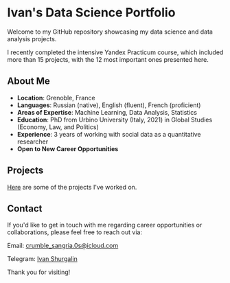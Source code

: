 # Ivan's Data Science Portfolio

Welcome to my GitHub repository showcasing my data science and data analysis projects. 

I recently completed the intensive Yandex Practicum course, which included more than 15 projects, with the 12 most important ones presented here.

## About Me

- **Location**: Grenoble, France
- **Languages**: Russian (native), English (fluent), French (proficient)
- **Areas of Expertise**: Machine Learning, Data Analysis, Statistics
- **Education**: PhD from Urbino University (Italy, 2021) in Global Studies (Economy, Law, and Politics)
- **Experience**: 3 years of working with social data as a quantitative researcher
- **Open to New Career Opportunities**

## Projects

[Here](https://github.com/Shurgalivan/Portfolio) are some of the projects I've worked on. 
 
## Contact

If you'd like to get in touch with me regarding career opportunities or collaborations, please feel free to reach out via:

Email: [crumble_sangria.0s@icloud.com](mailto:crumble_sangria.0s@icloud.com)

Telegram: [Ivan Shurgalin](https://t.me/Ivshrgln)

Thank you for visiting!
